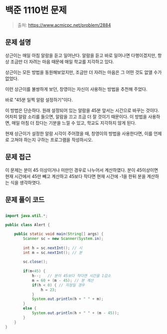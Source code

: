 # 백준 1110번 문제

> 출처: https://www.acmicpc.net/problem/2884

## 문제 설명

상근이는 매일 아침 알람을 듣고 일어난다. 알람을 듣고 바로 일어나면 다행이겠지만, 항상 조금만 더 자려는 마음 때문에 매일 학교를 지각하고 있다.

상근이는 모든 방법을 동원해보았지만, 조금만 더 자려는 마음은 그 어떤 것도 없앨 수가 없었다.

이런 상근이를 불쌍하게 보던, 창영이는 자신이 사용하는 방법을 추천해 주었다.

바로 "45분 일찍 알람 설정하기"이다.

이 방법은 단순하다. 원래 설정되어 있는 알람을 45분 앞서는 시간으로 바꾸는 것이다. 어차피 알람 소리를 들으면, 알람을 끄고 조금 더 잘 것이기 때문이다. 이 방법을 사용하면, 매일 아침 더 잤다는 기분을 느낄 수 있고, 학교도 지각하지 않게 된다.

현재 상근이가 설정한 알람 시각이 주어졌을 때, 창영이의 방법을 사용한다면, 이를 언제로 고쳐야 하는지 구하는 프로그램을 작성하시오.

## 문제 접근

이 문제는 분이 45 이상이거나 미만인 경우로 나누어서 계산하였다. 
분이 45이상이면 현재 시간에서 45만 빼고 계산하고 45보다 작다면 현재 시간에 -1을 한뒤 분을 계산하는 식을 생각하엿다.

## 문제 풀이 코드
```java

import java.util.*;

public class Alert {

	public static void main(String[] args) {
		Scanner sc = new Scanner(System.in);
		
		int h = sc.nextInt(); // 시
		int m = sc.nextInt(); // 분
		
		sc.close();
		
		if(m<45) {
			h--;   // 분이 45보다 작다면 시간을 1감소
			m = 60 + (m - 45); // 분 계산
			if(h < 0) { // 자정일 경우
				h = 23;
			}
			System.out.println(h + " " + m);
		}
		else {
			System.out.println(h + " " + (m - 45));
		}
	}
}

